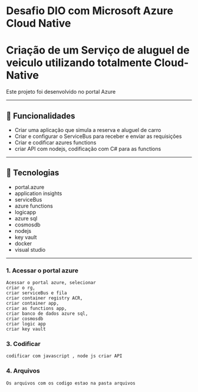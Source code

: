 # Desafio DIO com Microsoft Azure Cloud Native
# Criação de um Serviço de aluguel de veiculo utilizando  totalmente Cloud-Native
Este projeto foi desenvolvido no portal Azure

---

## 🚀 Funcionalidades

-  Criar uma aplicação que simula a reserva e aluguel de carro
-  Criar e configurar o ServiceBus para receber e enviar as requisições
-  Criar e codificar azures functions
-  criar API com nodejs, codificação com C# para as functions

 
---

## 🧰 Tecnologias

- portal.azure
- application insights
- serviceBus
- azure functions
- logicapp
- azure sql
- cosmosdb
- nodejs
- key vault
- docker
- visual studio


---

### 1. Acessar o portal azure
    Acessar o portal azure, selecionar     
    criar o rg,
    criar serviceBus e fila
    criar container registry ACR,
    criar container app,
    criar as functions app,
    criar banco de dados azure sql,
    criar cosmosdb       
    criar logic app
    criar key vault
    
    
### 3. Codificar 
    codificar com javascript , node js criar API
    
### 4. Arquivos
    Os arquivos com os codigo estao na pasta arquivos
    
  

     
      

